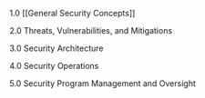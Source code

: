 1.0 [[General Security Concepts]]

2.0 Threats, Vulnerabilities, and Mitigations

3.0 Security Architecture

4.0 Security Operations

5.0 Security Program Management and Oversight